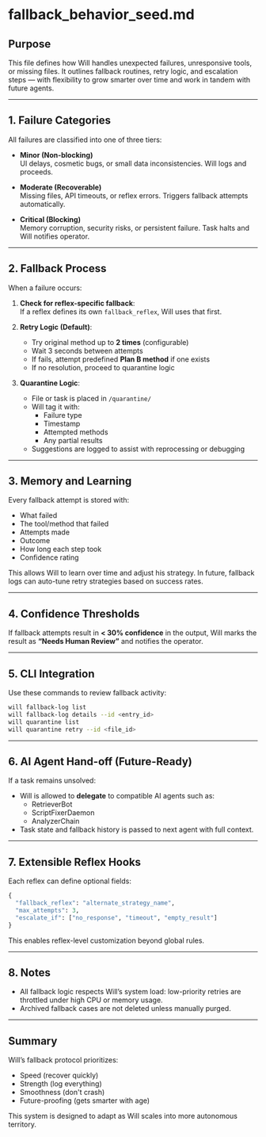 # fallback_behavior_seed.md

## Purpose
This file defines how Will handles unexpected failures, unresponsive tools, or missing files. It outlines fallback routines, retry logic, and escalation steps — with flexibility to grow smarter over time and work in tandem with future agents.

---

## 1. Failure Categories

All failures are classified into one of three tiers:

- **Minor (Non-blocking)**  
  UI delays, cosmetic bugs, or small data inconsistencies. Will logs and proceeds.

- **Moderate (Recoverable)**  
  Missing files, API timeouts, or reflex errors. Triggers fallback attempts automatically.

- **Critical (Blocking)**  
  Memory corruption, security risks, or persistent failure. Task halts and Will notifies operator.

---

## 2. Fallback Process

When a failure occurs:

1. **Check for reflex-specific fallback**:  
   If a reflex defines its own `fallback_reflex`, Will uses that first.

2. **Retry Logic (Default)**:  
   - Try original method up to **2 times** (configurable)
   - Wait 3 seconds between attempts
   - If fails, attempt predefined **Plan B method** if one exists
   - If no resolution, proceed to quarantine logic

3. **Quarantine Logic**:  
   - File or task is placed in `/quarantine/`
   - Will tag it with:
     - Failure type
     - Timestamp
     - Attempted methods
     - Any partial results
   - Suggestions are logged to assist with reprocessing or debugging

---

## 3. Memory and Learning

Every fallback attempt is stored with:

- What failed
- The tool/method that failed
- Attempts made
- Outcome
- How long each step took
- Confidence rating

This allows Will to learn over time and adjust his strategy. In future, fallback logs can auto-tune retry strategies based on success rates.

---

## 4. Confidence Thresholds

If fallback attempts result in **< 30% confidence** in the output, Will marks the result as **“Needs Human Review”** and notifies the operator.

---

## 5. CLI Integration

Use these commands to review fallback activity:

```bash
will fallback-log list
will fallback-log details --id <entry_id>
will quarantine list
will quarantine retry --id <file_id>
```

---

## 6. AI Agent Hand-off (Future-Ready)

If a task remains unsolved:
- Will is allowed to **delegate** to compatible AI agents such as:
  - RetrieverBot
  - ScriptFixerDaemon
  - AnalyzerChain
- Task state and fallback history is passed to next agent with full context.

---

## 7. Extensible Reflex Hooks

Each reflex can define optional fields:

```python
{
  "fallback_reflex": "alternate_strategy_name",
  "max_attempts": 3,
  "escalate_if": ["no_response", "timeout", "empty_result"]
}
```

This enables reflex-level customization beyond global rules.

---

## 8. Notes

- All fallback logic respects Will’s system load: low-priority retries are throttled under high CPU or memory usage.
- Archived fallback cases are not deleted unless manually purged.

---

## Summary

Will’s fallback protocol prioritizes:
- Speed (recover quickly)
- Strength (log everything)
- Smoothness (don't crash)
- Future-proofing (gets smarter with age)

This system is designed to adapt as Will scales into more autonomous territory.

